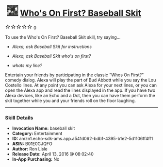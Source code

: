 # &nbsp;<img src="skill_icon" alt="Who's On First? Baseball Skit icon" width="36"> [Who's On First? Baseball Skit](http://alexa.amazon.com/#skills/amzn1.echo-sdk-ams.app.a541d062-bdb1-4395-b1e2-5d1106ff4ff1)
![0 stars](../../images/ic_star_border_black_18dp_1x.png)![0 stars](../../images/ic_star_border_black_18dp_1x.png)![0 stars](../../images/ic_star_border_black_18dp_1x.png)![0 stars](../../images/ic_star_border_black_18dp_1x.png)![0 stars](../../images/ic_star_border_black_18dp_1x.png) 0

To use the Who's On First? Baseball Skit skill, try saying...

* *Alexa, ask Baseball Skit for instructions*

* *Alexa, ask Baseball Skit who's on first?*

* *whats my line?*

Entertain your friends by participating in the classic "Whos On First?" comedy dialog. 
Alexa will play the part of Bud Abbott while you say the Lou Costello lines.
At any point you can ask Alexa for your next lines, or you can open the Alexa app and read the lines displayed in the app.
If you have two Alexa devices, like an Echo and a Dot, then you can have them perform the skit together while you and your friends roll on the floor laughing.

***

### Skill Details

* **Invocation Name:** baseball skit
* **Category:** Entertainment
* **ID:** amzn1.echo-sdk-ams.app.a541d062-bdb1-4395-b1e2-5d1106ff4ff1
* **ASIN:** B01E0GJQFO
* **Author:** Ron Lisle
* **Release Date:** April 13, 2016 @ 08:02:40
* **In-App Purchasing:** No
